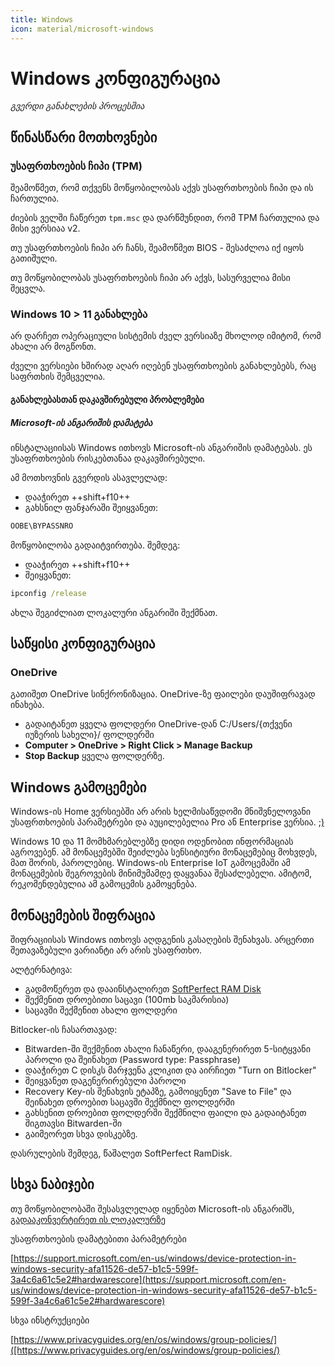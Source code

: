 ```yaml
---
title: Windows
icon: material/microsoft-windows
---
```


# Windows კონფიგურაცია
_გვერდი განახლების პროცესშია_

## წინასწარი მოთხოვნები

### უსაფრთხოების ჩიპი (TPM)

შეამოწმეთ, რომ თქვენს მოწყობილობას აქვს უსაფრთხოების ჩიპი და ის ჩართულია.

ძიების ველში ჩაწერეთ `tpm.msc` და დარწმუნდით, რომ TPM ჩართულია და მისი ვერსიაა v2.

თუ უსაფრთხოების ჩიპი არ ჩანს, შეამოწმეთ BIOS - შესაძლოა იქ იყოს გათიშული.

თუ მოწყობილობას უსაფრთხოების ჩიპი არ აქვს, სასურველია მისი შეცვლა.

### Windows 10 > 11 განახლება

არ დარჩეთ ოპერაციული სისტემის ძველ ვერსიაზე მხოლოდ იმიტომ, რომ ახალი არ მოგწონთ.

ძველი ვერსიები ხშირად აღარ იღებენ უსაფრთხოების განახლებებს, რაც საფრთხის შემცველია.

#### განახლებასთან დაკავშირებული პრობლემები

##### Microsoft-ის ანგარიშის დამატება

ინსტალაციისას Windows ითხოვს Microsoft-ის ანგარიშის დამატებას. ეს უსაფრთხოების რისკებთანაა დაკავშირებული.

ამ მოთხოვნის გვერდის ასავლელად:

- დააჭირეთ ++shift+f10++
- გახსნილ ფანჯარაში შეიყვანეთ:

```cmd
OOBE\BYPASSNRO
```

მოწყობილობა გადაიტვირთება. შემდეგ:

- დააჭირეთ ++shift+f10++
- შეიყვანეთ:

```cmd
ipconfig /release
```

ახლა შეგიძლიათ ლოკალური ანგარიში შექმნათ.

## საწყისი კონფიგურაცია

### OneDrive

გათიშეთ OneDrive სინქრონიზაცია. OneDrive-ზე ფაილები დაუშიფრავად ინახება.

- გადაიტანეთ ყველა ფოლდერი OneDrive-დან C:/Users/{თქვენი იუზერის სახელი}/ ფოლდერში
- **Computer > OneDrive > Right Click > Manage Backup** 
- **Stop Backup** ყველა ფოლდერზე.

## Windows გამოცემები

Windows-ის Home ვერსიებში არ არის ხელმისაწვდომი მნიშვნელოვანი უსაფრთხოების პარამეტრები და 
აუცილებელია Pro ან Enterprise ვერსია. [;)](https://github.com/massgravel/Microsoft-Activation-Scripts)

Windows 10 და 11 მომხმარებლებზე დიდი ოდენობით ინფორმაციას აგროვებენ. ამ მონაცემებში
შეიძლება სენსიტიური მონაცემებიც მოხვდეს, მათ შორის, პაროლებიც. Windows-ის Enterprise IoT
გამოცემაში ამ მონაცემების შეგროვების მინიმუმამდე დაყვანაა შესაძლებელი. ამიტომ, 
რეკომენდებულია ამ გამოცემის გამოყენება.

## მონაცემების შიფრაცია

შიფრაციისას Windows ითხოვს აღდგენის გასაღების შენახვას. არცერთი შეთავაზებული ვარიანტი არ არის უსაფრთხო.

ალტერნატივა:

- გადმოწერეთ და დააინსტალირეთ [SoftPerfect RAM Disk](https://www.softperfect.com/products/ramdisk/)
- შექმენით დროებითი საცავი (100mb საკმარისია)
- საცავში შექმენით ახალი ფოლდერი

Bitlocker-ის ჩასართავად:

- Bitwarden-ში შექმენით ახალი ჩანაწერი, დააგენერირეთ 5-სიტყვანი პაროლი და შეინახეთ (Password type: Passphrase)
- დააჭირეთ C დისკს მარჯვენა კლიკით და აირჩიეთ "Turn on Bitlocker"
- შეიყვანეთ დაგენერირებული პაროლი
- Recovery Key-ის შენახვის ეტაპზე, გამოიყენეთ "Save to File" და შეინახეთ დროებით საცავში შექმნილ ფოლდერში
- გახსენით დროებით ფოლდერში შექმნილი ფაილი და გადაიტანეთ შიგთავსი Bitwarden-ში
- გაიმეორეთ სხვა დისკებზე.

დასრულების შემდეგ, წაშალეთ SoftPerfect RamDisk.

## სხვა ნაბიჯები

თუ მოწყობილობაში შესასვლელად იყენებთ Microsoft-ის ანგარიშს, [გადააკონვერტირეთ ის ლოკალურზე](https://support.microsoft.com/en-us/windows/change-from-a-local-account-to-a-microsoft-account-395203bf-9f1b-eb24-b042-5b8dae6c1d20)

უსაფრთხოების დამატებითი პარამეტრები

[https://support.microsoft.com/en-us/windows/device-protection-in-windows-security-afa11526-de57-b1c5-599f-3a4c6a61c5e2#hardwarescore](https://support.microsoft.com/en-us/windows/device-protection-in-windows-security-afa11526-de57-b1c5-599f-3a4c6a61c5e2#hardwarescore)

სხვა ინსტრუქციები

[https://www.privacyguides.org/en/os/windows/group-policies/]([https://www.privacyguides.org/en/os/windows/group-policies/)


